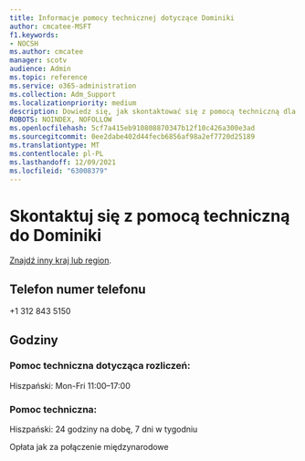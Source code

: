 ```yaml
---
title: Informacje pomocy technicznej dotyczące Dominiki
author: cmcatee-MSFT
f1.keywords:
- NOCSH
ms.author: cmcatee
manager: scotv
audience: Admin
ms.topic: reference
ms.service: o365-administration
ms.collection: Adm_Support
ms.localizationpriority: medium
description: Dowiedz się, jak skontaktować się z pomocą techniczną dla swojego kraju lub regionu.
ROBOTS: NOINDEX, NOFOLLOW
ms.openlocfilehash: 5cf7a415eb910808870347b12f10c426a300e3ad
ms.sourcegitcommit: 0ee2dabe402d44fecb6856af98a2ef7720d25189
ms.translationtype: MT
ms.contentlocale: pl-PL
ms.lasthandoff: 12/09/2021
ms.locfileid: "63008379"
---
```

# <a name="contact-support-for-dominica"></a>Skontaktuj się z pomocą techniczną do Dominiki

[Znajdź inny kraj lub region](../get-help-support.md).

## <a name="phone-number"></a>Telefon numer telefonu
+1 312 843 5150

## <a name="hours"></a>Godziny
### <a name="billing-support"></a>Pomoc techniczna dotycząca rozliczeń:

Hiszpański: Mon-Fri 11:00–17:00

### <a name="technical-support"></a>Pomoc techniczna:

Hiszpański: 24 godziny na dobę, 7 dni w tygodniu

Opłata jak za połączenie międzynarodowe
